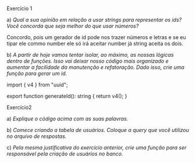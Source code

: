 Exercício 1

a) *Qual a sua opinião em relação a usar strings para representar os ids? Você concorda que seja melhor do que usar números?*

Concordo, pois um gerador de id pode nos trazer números e letras e se eu tipar ele commo number ele só irá aceitar number já string aceita os dois.

b) *A partir de hoje vamos tentar isolar, ao máximo, as nossas lógicas dentro de funções. Isso vai deixar nosso código mais organizado e aumentar a facilidade da manutenção e refatoração. Dado isso, crie uma função para gerar um id.*

import { v4 } from "uuid";

export function generateId(): string {
    return v4();
  }

  Exercício2

  a) *Explique o código acima com as suas palavras.*

  

b) *Comece criando a tabela de usuários. Coloque a query que você utilizou no arquivo de respostas.*

c) *Pela mesma justificativa do exercício anterior, crie uma função para ser responsável pela criação de usuários no banco.*